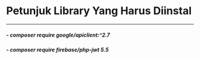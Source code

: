 <h1> Petunjuk Library Yang Harus Diinstal </h1>
<hr>
<h5> - composer require google/apiclient:^2.7 </h5>
<h5> - composer require firebase/php-jwt 5.5 </h5>
